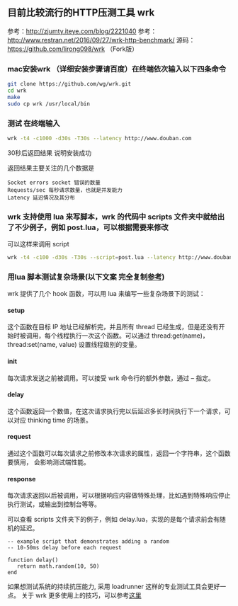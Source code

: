 ## 目前比较流行的HTTP压测工具 wrk
参考：http://zjumty.iteye.com/blog/2221040
参考：http://www.restran.net/2016/09/27/wrk-http-benchmark/
源码：https://github.com/lirong098/wrk （Fork版）

### mac安装wrk （详细安装步骤请百度）在终端依次输入以下四条命令
```bash
git clone https://github.com/wg/wrk.git
cd wrk
make
sudo cp wrk /usr/local/bin
```
### 测试 在终端输入
```bash
wrk -t4 -c1000 -d30s -T30s --latency http://www.douban.com
```

30秒后返回结果 说明安装成功

返回结果主要关注的几个数据是
~~~
Socket errors socket 错误的数量
Requests/sec 每秒请求数量，也就是并发能力
Latency 延迟情况及其分布
~~~
### wrk 支持使用 lua 来写脚本，wrk 的代码中 scripts 文件夹中就给出了不少例子，例如 post.lua，可以根据需要来修改
可以这样来调用 script
```bash
wrk -t4 -c100 -d30s -T30s --script=post.lua --latency http://www.douban.com
```
### 用lua 脚本测试复杂场景(以下文案 完全复制[参考](http://www.restran.net/2016/09/27/wrk-http-benchmark/))
wrk 提供了几个 hook 函数，可以用 lua 来编写一些复杂场景下的测试：

#### setup
这个函数在目标 IP 地址已经解析完，并且所有 thread 已经生成，但是还没有开始时被调用，每个线程执行一次这个函数。可以通过 thread:get(name)， thread:set(name, value) 设置线程级别的变量。

#### init
每次请求发送之前被调用。可以接受 wrk 命令行的额外参数，通过 – 指定。

#### delay
这个函数返回一个数值，在这次请求执行完以后延迟多长时间执行下一个请求，可以对应 thinking time 的场景。

#### request
通过这个函数可以每次请求之前修改本次请求的属性，返回一个字符串，这个函数要慎用， 会影响测试端性能。

#### response
每次请求返回以后被调用，可以根据响应内容做特殊处理，比如遇到特殊响应停止执行测试，或输出到控制台等等。

可以查看 scripts 文件夹下的例子，例如 delay.lua，实现的是每个请求前会有随机的延迟。
~~~
-- example script that demonstrates adding a random
-- 10-50ms delay before each request

function delay()
   return math.random(10, 50)
end
~~~
如果想测试系统的持续抗压能力, 采用 loadrunner 这样的专业测试工具会更好一点。
关于 wrk 更多使用上的技巧，可以参考[这里](http://zjumty.iteye.com/blog/2221040)
